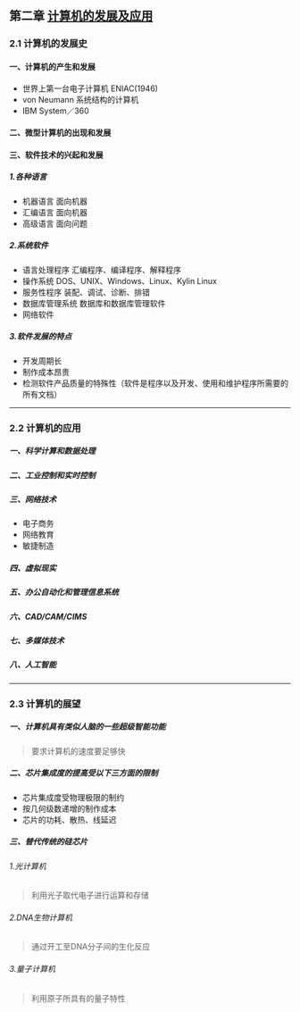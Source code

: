 ## 第二章 [计算机的发展及应用](https://app.yinxiang.com/fx/d3e1e910-b945-49d3-94bc-d6ce11879fda)
### 2.1 计算机的发展史
#### 一、计算机的产生和发展
- 世界上第一台电子计算机 ENIAC(1946)
- von Neumann 系统结构的计算机
- IBM System／360
#### 二、微型计算机的出现和发展
#### 三、软件技术的兴起和发展
##### 1.各种语言
- 机器语言 面向机器
- 汇编语言 面向机器
- 高级语言 面向问题
##### 2.系统软件
- 语言处理程序 汇编程序、编译程序、解释程序
- 操作系统 DOS、UNIX、Windows、Linux、Kylin Linux
- 服务性程序 装配、调试、诊断、排错
- 数据库管理系统 数据库和数据库管理软件
- 网络软件
##### 3.软件发展的特点
- 开发周期长
- 制作成本昂贵
- 检测软件产品质量的特殊性（软件是程序以及开发、使用和维护程序所需要的所有文档）
***
### 2.2 计算机的应用
##### 一、科学计算和数据处理
##### 二、工业控制和实时控制
##### 三、网络技术
- 电子商务
- 网络教育
- 敏捷制造
##### 四、虚拟现实
##### 五、办公自动化和管理信息系统
##### 六、CAD/CAM/CIMS
##### 七、多媒体技术
##### 八、人工智能
***
### 2.3 计算机的展望
##### 一、计算机具有类似人脑的一些超级智能功能
> 要求计算机的速度要足够快

##### 二、芯片集成度的提高受以下三方面的限制
- 芯片集成度受物理极限的制约
- 按几何级数递增的制作成本
- 芯片的功耗、散热、线延迟

##### 三、替代传统的硅芯片
###### 1.光计算机
> 利用光子取代电子进行运算和存储

###### 2.DNA生物计算机
> 通过开工至DNA分子间的生化反应

###### 3.量子计算机
> 利用原子所具有的量子特性
